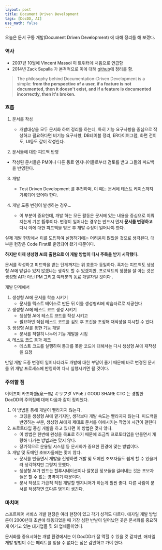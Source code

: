 ```yaml
---
layout: post
title: Document Driven Development
tags: [DocDD, AI]
use_math: false
---
```






오늘은 문서 구동 개발(Document Driven Development) 에 대해 정리를 해 보겠다.



### 역사

* 2007년 10월에 Vincent Massol 이 트위터에 처음으로 언급함
* 2014년 Zack Supalla 가 본격적으로 이에 대해 [github](https://gist.github.com/zsup/9434452)에 정리를 함. 

> The philosophy behind Documentation-Driven Development is a simple: **from the perspective of a user, if a feature is not documented, then it doesn't exist, and if a feature is documented incorrectly, then it's broken.**



### 흐름

1. 문서를 작성
   * 개발대상을 모두 문서화 하여 정리를 하는데,  특히 기능 요구사항을 중심으로 작성하고 필요하다면 비기능 요구사항, DB테이블 정리, ER다이어그램, 화면 전이도, UI등도 같이 작성한다.

2.  문서들에 대한 피드백 반영
   * 작성된 문서들은 PM이나 다른 동료 엔지니어들로부터 검토를 받고 그들의 피드백을 반영한다. 

3. 개발
   * Test Driven Development 를 추천하며, 이 때는 문서에 테스트 케이스까지 기록되어 있어야 한다. 

4. 개발 도중 변경이 발생하는 경우…
   * 이 부분이 중요한데, 개발 하는 모든 활동은 문서에 있는 내용을 중심으로 이뤄지는게 기본 哲學이다. 변경이 일어나는 경우는 반드시 먼저 **문서를 변경하고** 다시 이에 대한 피드백을 받은 후 개발 수정이 일어나야 한다. 



실제 개발 현장에서 이를 도입하여 실행하기에는 어려움이 많았을 것으로 생각된다. 대부분 현장은 Code First로 운영되어 왔기 때문이다. 

**하지만 이제 생성형 AI의 출현으로 이 개발 방법이 다시 주목을 받기 시작했다.** 

문서를 작성하고 피드백을 받는 단계까지는 위 흐름과 동일하다. 혹자는 피드백도 생성형 AI에 맡길수 있지 않겠냐는 생각도 할 수 있겠지만, 프로젝트의 정황을 잘 아는 것은 생성형 AI가 아닌 PM 그리고 여러분의 동료 개발자일 것이다 .

개발 단계에서

1. 생성형 AI에 문서를 학습 시키기
   * 문서를 텍스트 베이스로 만든 뒤 이를 생성형AI에 학습자료로 제공한다
2. 생성형 AI에 테스트 코드 생성 시키기
   * 생성형 AI에 테스트 코드를 작성 시키고
   * 필요하면 직접 테스트 코드를 검토 후 조건을 조정해 재작성을 지시할 수 있다. 
3. 생성형 AI를 통한 기능 개발
   * 문서를 적절히 나누어 기능 개발을 시킴
4. 테스트 코드 통과 체크
   * 테스트 코드를 실행하여 통과를 못한 코드에 대해서는 다시 생성형 AI에 재작성을 요청



만일 개발 도중 변경이 일어나더라도 개발에 대한 부담이 줄기 때문에 바로 변경된 문서를 위 개발 프로세스에 반영하여 다시 실행시키면 될 것이다. 



### 주의할 점



이이즈미 카즈마(飯泉一馬) キリフダ VPoE / GOOD SHARE CTO 는 경험한 DocDD의 주의점에 대해 다음과 같이 정리했다. 

1. 이 방법을 통해 개발이 빨라지지 않는다. 
   * 코딩을 생성형 AI에 맡기지만, 생각보다 개발 속도는 빨라지지 않는다. 피드백을 반영하는 부분, 생성형 AI에게 제대로 문서를 이해시키는 작업에 시간이 걸린다
2. 프로토타입 중심 개발을 하고 있다면 이 방법은 맞지 않다. 
   * 이 방법은 한번에 완성을 목표로 하기 때문에 조금씩 프로토타입을 만들면서 개량해 나가는 방법과는 맞지 않다. 
   * 장기적으로 운용될 시스템 등 문서화가 중요한 환경에 맞는 방법이다.
3. 개발 및 도메인 초보자들에는 맞지 않다.
   * 문서를 만들면서 개발을 진행하면 개발 및 도메인 초보자들도 쉽게 할 수 있을거라 생각하지만 그렇지 못했다.
   * 생성형 AI가 만드는 할루시네이션이나 잘못된 정보들을 걸러내는 것은 초보자들은 할 수 없는 영역이기 때문이다. 
   * 문서 작성도 가급적 직접 개발할 엔지니어가 하는게 훨씬 좋다. 다른 사람이 문서를 작성하면 또다른 병목이 생긴다.



### 마치며

소프트웨어 서비스 개발 현장은 여러 현장이 있고 각기 성격도 다르다. 애자일 개발 방법론이 2000년대 초반에 태동되었을 때 가장 심한 반발이 일어났던 곳은 문서화를 중요하게 여기고 있는 대기업들 및 SI 업체들이었다. 

문서화를 중요시하는 개발 환경에서는 이 DocDD가 잘 먹힐 수 있을 것 같지만, 애자일 개발 방법이 주는 메리트를 얻을 수 없다는 점은 감안하고 가야 한다. 

